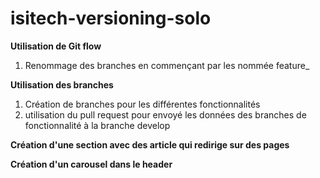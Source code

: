 # isitech-versioning-solo

**Utilisation de Git flow**
1. Renommage des branches en commençant par les nommée feature_

**Utilisation des branches**

1. Création de branches pour les différentes fonctionnalités
1. utilisation du pull request pour envoyé les données des branches de fonctionnalité à la branche develop

**Création d'une section avec des article qui redirige sur des pages**

**Création d'un carousel dans le header**
